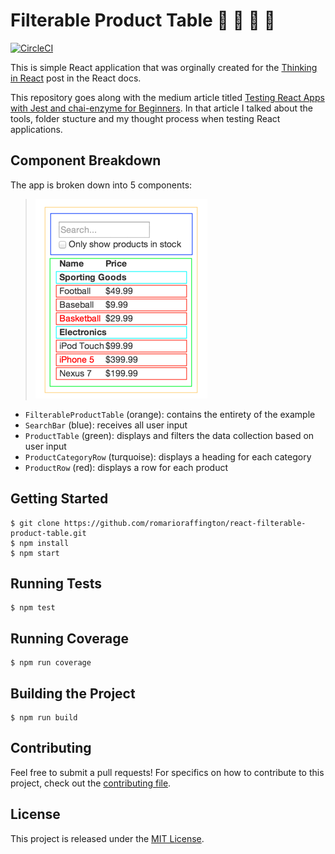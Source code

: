 # Filterable Product Table :cake: :sushi: :rice_ball: :fries:

[![CircleCI](https://circleci.com/gh/romarioraffington/react-filterable-product-table/tree/master.svg?style=svg)](https://circleci.com/gh/romarioraffington/react-filterable-product-table/tree/master)

This is simple React application that was orginally created for the [Thinking in React](https://facebook.github.io/react/docs/thinking-in-react.html#step-1-break-the-ui-into-a-component-hierarchy) post in the  React docs. 

This repository goes along with the medium article titled [Testing React Apps with Jest and chai-enzyme for Beginners](#).  In that article I talked about the tools, folder stucture and my thought process when testing React applications. 

## Component Breakdown
The app is broken down into 5 components:

> ![Components](.README/components.png)

* `FilterableProductTable` (orange): contains the entirety of the example
* `SearchBar` (blue): receives all user input
* `ProductTable` (green): displays and filters the data collection based on user input
* `ProductCategoryRow` (turquoise): displays a heading for each category
* `ProductRow` (red): displays a row for each product


## Getting Started

```shell
$ git clone https://github.com/romarioraffington/react-filterable-product-table.git
$ npm install
$ npm start
```

## Running Tests

```shell
$ npm test
```

## Running Coverage

```shell
$ npm run coverage
```

## Building the Project

```shell
$ npm run build
```

## Contributing
Feel free to submit a pull requests! For specifics on how to contribute to this project, check out the  [contributing file](CONTRIBUTING.md).

## License
This project is released under the [MIT License](LICENSE).